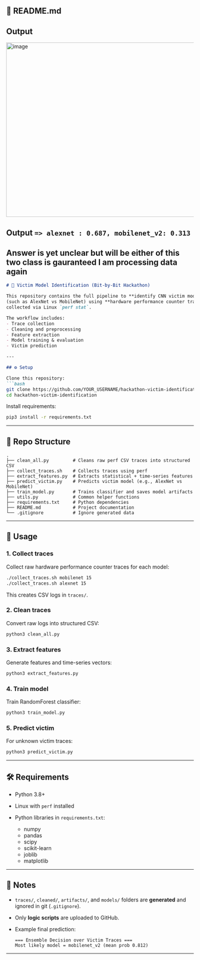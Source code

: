 ## 📄 README.md

## Output
<img width="712" height="467" alt="image" src="https://github.com/user-attachments/assets/addebaaf-1ce4-4823-8dd2-c953ec98e427" />

## Output ```=> alexnet : 0.687, mobilenet_v2: 0.313``` 
## Answer is yet unclear but will be either of this two class is gauranteed I am processing data again


````markdown
# 🧩 Victim Model Identification (Bit-by-Bit Hackathon)

This repository contains the full pipeline to **identify CNN victim models**  
(such as AlexNet vs MobileNet) using **hardware performance counter traces**  
collected via Linux `perf stat`.

The workflow includes:
- Trace collection
- Cleaning and preprocessing
- Feature extraction
- Model training & evaluation
- Victim prediction

---

## ⚙️ Setup

Clone this repository:
```bash
git clone https://github.com/YOUR_USERNAME/hackathon-victim-identification.git
cd hackathon-victim-identification
````

Install requirements:

```bash
pip3 install -r requirements.txt
```

---

## 📂 Repo Structure

```
.
├── clean_all.py         # Cleans raw perf CSV traces into structured CSV
├── collect_traces.sh    # Collects traces using perf
├── extract_features.py  # Extracts statistical + time-series features
├── predict_victim.py    # Predicts victim model (e.g., AlexNet vs MobileNet)
├── train_model.py       # Trains classifier and saves model artifacts
├── utils.py             # Common helper functions
├── requirements.txt     # Python dependencies
├── README.md            # Project documentation
└── .gitignore           # Ignore generated data
```

---

## 🚀 Usage

### 1. Collect traces

Collect raw hardware performance counter traces for each model:

```bash
./collect_traces.sh mobilenet 15
./collect_traces.sh alexnet 15
```

This creates CSV logs in `traces/`.

### 2. Clean traces

Convert raw logs into structured CSV:

```bash
python3 clean_all.py
```

### 3. Extract features

Generate features and time-series vectors:

```bash
python3 extract_features.py
```

### 4. Train model

Train RandomForest classifier:

```bash
python3 train_model.py
```

### 5. Predict victim

For unknown victim traces:

```bash
python3 predict_victim.py
```

---

## 🛠 Requirements

* Python 3.8+
* Linux with `perf` installed
* Python libraries in `requirements.txt`:

  * numpy
  * pandas
  * scipy
  * scikit-learn
  * joblib
  * matplotlib

---

## 📌 Notes

* `traces/`, `cleaned/`, `artifacts/`, and `models/` folders are **generated**
  and ignored in git (`.gitignore`).
* Only **logic scripts** are uploaded to GitHub.
* Example final prediction:

  ```
  === Ensemble Decision over Victim Traces ===
  Most likely model = mobilenet_v2 (mean prob 0.812)
  ```

---


